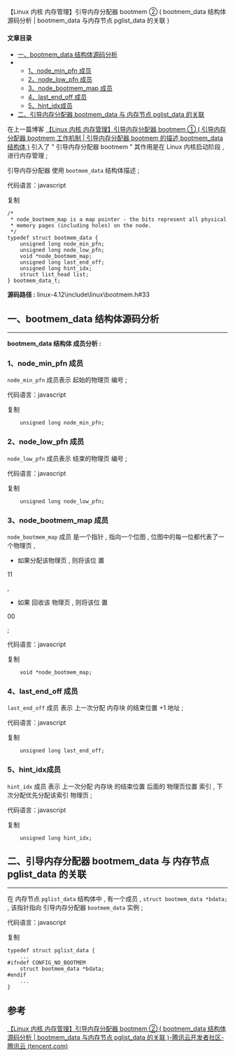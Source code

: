 【Linux 内核 内存管理】引导内存分配器 bootmem ② ( bootmem_data 结构体源码分析 | bootmem_data 与内存节点 pglist_data 的关联 )

#### 文章目录

-   [一、bootmem\_data 结构体源码分析](https://cloud.tencent.com/developer?from_column=20421&from=20421)
-   
    -   [1、node\_min\_pfn 成员](https://cloud.tencent.com/developer?from_column=20421&from=20421)
    -   [2、node\_low\_pfn 成员](https://cloud.tencent.com/developer?from_column=20421&from=20421)
    -   [3、node\_bootmem\_map 成员](https://cloud.tencent.com/developer?from_column=20421&from=20421)
    -   [4、last\_end\_off 成员](https://cloud.tencent.com/developer?from_column=20421&from=20421)
    -   [5、hint\_idx成员](https://cloud.tencent.com/developer?from_column=20421&from=20421)
-   [二、引导内存分配器 bootmem\_data 与 内存节点 pglist\_data 的关联](https://cloud.tencent.com/developer?from_column=20421&from=20421)

在上一篇博客 [【Linux 内核 内存管理】引导内存分配器 bootmem ① ( 引导内存分配器 bootmem 工作机制 | 引导内存分配器 bootmem 的描述 bootmem\_data 结构体 )](https://cloud.tencent.com/developer/article/2253505?from_column=20421&from=20421) 引入了 " 引导内存分配器 bootmem " 其作用是在 Linux 内核启动阶段 , 进行内存管理 ;

引导内存分配器 使用 `bootmem_data` 结构体描述 ;

代码语言：javascript

复制

    /*
     * node_bootmem_map is a map pointer - the bits represent all physical 
     * memory pages (including holes) on the node.
     */
    typedef struct bootmem_data {
    	unsigned long node_min_pfn;
    	unsigned long node_low_pfn;
    	void *node_bootmem_map;
    	unsigned long last_end_off;
    	unsigned long hint_idx;
    	struct list_head list;
    } bootmem_data_t;

**源码路径 :** linux-4.12\\include\\linux\\bootmem.h#33

## 一、bootmem\_data 结构体源码分析

* * *

**bootmem\_data 结构体 成员分析 :**

### 1、node\_min\_pfn 成员

`node_min_pfn` 成员表示 起始的物理页 编号 ;

代码语言：javascript

复制

    	unsigned long node_min_pfn;

### 2、node\_low\_pfn 成员

`node_low_pfn` 成员表示 结束的物理页 编号 ;

代码语言：javascript

复制

    	unsigned long node_low_pfn;

### 3、node\_bootmem\_map 成员

`node_bootmem_map` 成员 是一个指针 , 指向一个位图 , 位图中的每一位都代表了一个物理页 ,

-   如果分配该物理页 , 则将该位 置

11

,

-   如果 回收该 物理页 , 则将该位 置

00

;

代码语言：javascript

复制

    	void *node_bootmem_map;

### 4、last\_end\_off 成员

`last_end_off` 成员 表示 上一次分配 内存块 的结束位置 +1 地址 ;

代码语言：javascript

复制

    	unsigned long last_end_off;

### 5、hint\_idx成员

`hint_idx` 成员 表示 上一次分配 内存块 的结束位置 后面的 物理页位置 索引 , 下次分配优先分配该索引 物理页 ;

代码语言：javascript

复制

    	unsigned long hint_idx;

## 二、引导内存分配器 bootmem\_data 与 内存节点 pglist\_data 的关联

* * *

在 内存节点 `pglist_data` 结构体中 , 有一个成员 , `struct bootmem_data *bdata;` , 该指针指向 引导内存分配器 `bootmem_data` 实例 ;

代码语言：javascript

复制

    typedef struct pglist_data {
    	...
    #ifndef CONFIG_NO_BOOTMEM
    	struct bootmem_data *bdata;
    #endif
    	...
    }

## 参考

[【Linux 内核 内存管理】引导内存分配器 bootmem ② ( bootmem_data 结构体源码分析 | bootmem_data 与内存节点 pglist_data 的关联 )-腾讯云开发者社区-腾讯云 (tencent.com)](https://cloud.tencent.com/developer/article/2253507)